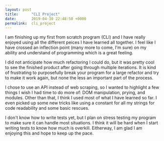 ```yaml
---
layout: post
title:      "CLI Project"
date:       2019-04-10 22:48:50 +0000
permalink:  cli_project
---
```



I am finishing up my first from scratch program (CLI) and I have really enjoyed using all the different peices I have learned all together. I feel like I have crossed an inflection point (many more to come, I'm sure) on my ability and understand of programming which is a great feeling.

I did not anticipate how much refactoring I could do, but it was pretty cool to see the finished product after going through multiple iterations. It is kind of frustrating to purposefully break your program for a large refactor and try to make it work again, but none the less an important part of the process.

I chose to use an API instead of web scraping, so I wanted to highlight a few things I wish I had time to do more of: DOM manipulation, prying, and modules. Other than that, I think I used most of what I have learned so far. I even picked up some new tricks like using a constant for all my strings for code readability and some basic rescues.

I don't know how to write tests yet, but I plan on stress testing my program to make sure it can handle most situations. I think it will be hard when I start writing tests to know how much is overkill. Eitherway, I am glad I am enjoying this and hope to keep up the pace.
